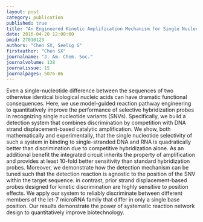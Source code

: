 ```yaml
---
layout: post
category: publication
published: true
title: "An Engineered Kinetic Amplification Mechanism for Single Nucleotide Variant Discrimination by DNA Hybridization Probes."
date: 2016-04-20 12:00:00
pmid: 27010123
authors: "Chen SX, Seelig G"
firstauthor: "Chen SX"
journalname: "J. Am. Chem. Soc."
journalvolume: 138
journalissue: 15
journalpages: 5076-86
---
```


Even a single-nucleotide difference between the sequences of two otherwise identical biological nucleic acids can have dramatic functional consequences. Here, we use model-guided reaction pathway engineering to quantitatively improve the performance of selective hybridization probes in recognizing single nucleotide variants (SNVs). Specifically, we build a detection system that combines discrimination by competition with DNA strand displacement-based catalytic amplification. We show, both mathematically and experimentally, that the single nucleotide selectivity of such a system in binding to single-stranded DNA and RNA is quadratically better than discrimination due to competitive hybridization alone. As an additional benefit the integrated circuit inherits the property of amplification and provides at least 10-fold better sensitivity than standard hybridization probes. Moreover, we demonstrate how the detection mechanism can be tuned such that the detection reaction is agnostic to the position of the SNV within the target sequence. in contrast, prior strand displacement-based probes designed for kinetic discrimination are highly sensitive to position effects. We apply our system to reliably discriminate between different members of the let-7 microRNA family that differ in only a single base position. Our results demonstrate the power of systematic reaction network design to quantitatively improve biotechnology.

